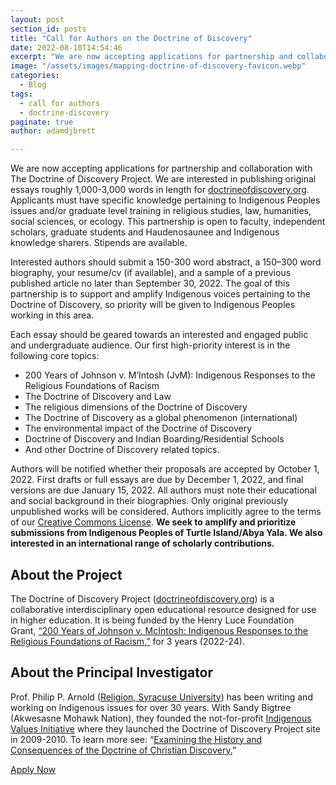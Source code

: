 ```yaml
---
layout: post
section_id: posts
title: "Call for Authors on the Doctrine of Discovery"
date: 2022-08-10T14:54:46
excerpt: "We are now accepting applications for partnership and collaboration with The Doctrine of Discovery Project."
image: "/assets/images/mapping-doctrine-of-discovery-favicon.webp"
categories:
  - Blog
tags:
  - call for authors
  - doctrine-discovery
paginate: true
author: adamdjbrett

---
```

We are now accepting applications for partnership and collaboration with The Doctrine of Discovery Project. We are interested in publishing original essays roughly 1,000-3,000 words in length for [doctrineofdiscovery.org](https://doctrineofdiscovery.org/). Applicants must have specific knowledge pertaining to Indigenous Peoples issues and/or graduate level training in religious studies, law, humanities, social sciences, or ecology. This partnership is open to faculty, independent scholars, graduate students and Haudenosaunee and Indigenous knowledge sharers. Stipends are available.
  
Interested authors should submit a 150-300 word abstract, a 150–300 word biography, your resume/cv (if available), and a sample of a previous published article no later than September 30, 2022. The goal of this partnership is to support and amplify Indigenous voices pertaining to the Doctrine of Discovery, so priority will be given to Indigenous Peoples working in this area.
  
Each essay should be geared towards an interested and engaged public and undergraduate audience. Our first high-priority interest is in the following core topics:
  
*   200 Years of Johnson v. M’Intosh (JvM): Indigenous Responses to the Religious Foundations of Racism
*   The Doctrine of Discovery and Law
*   The religious dimensions of the Doctrine of Discovery
*   The Doctrine of Discovery as a global phenomenon (international)
*   The environmental impact of the Doctrine of Discovery
*   Doctrine of Discovery and Indian Boarding/Residential Schools
*   And other Doctrine of Discovery related topics.
  
Authors will be notified whether their proposals are accepted by October 1, 2022. First drafts or full essays are due by December 1, 2022, and final versions are due January 15, 2022. All authors must note their educational and social background in their biographies. Only original previously unpublished works will be considered. Authors implicitly agree to the terms of our [Creative Commons License](https://creativecommons.org/licenses/by/4.0/deed.en). **We seek to amplify and prioritize submissions from Indigenous Peoples of Turtle Island/Abya Yala. We also interested in an international range of scholarly contributions.**
  
## **About the Project**
  
The Doctrine of Discovery Project ([doctrineofdiscovery.org](https://doctrineofdiscovery.org/)) is a collaborative interdisciplinary open educational resource designed for use in higher education. It is being funded by the Henry Luce Foundation Grant, [“200 Years of Johnson v. McIntosh: Indigenous Responses to the Religious Foundations of Racism,”](https://www.hluce.org/grants/?programs=4&years=314&sort=newest&date_day=&date_month=&date_year=&keyword=) for 3 years (2022-24).

## **About the Principal Investigator**
  
Prof. Philip P. Arnold ([Religion, Syracuse University](https://thecollege.syr.edu/people/faculty/arnold-philip-p/)) has been writing and working on Indigenous issues for over 30 years. With Sandy Bigtree (Akwesasne Mohawk Nation), they founded the not-for-profit [Indigenous Values Initiative](https://indigenousvalues.org/) where they launched the Doctrine of Discovery Project site in 2009-2010. To learn more see: “[Examining the History and Consequences of the Doctrine of Christian Discovery.](https://thecollege.syr.edu/news-all/news-from-2022/examining-the-history-and-consequences-of-the-doctrine-of-christian-discovery/)”
  
[Apply Now](https://indigenousvalues.org/call-for-authors-on-the-doctrine-of-discovery/)